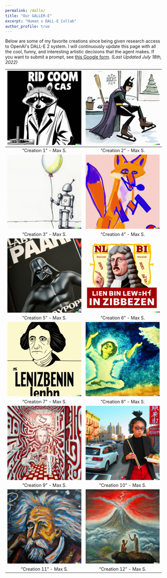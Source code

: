 ```yaml
---
permalink: /dalle/
title: "Our GALLER-E"
excerpt: "Human x DALL-E Collab"
author_profile: true
---
```


Below are some of my favorite creations since being given research access to OpenAI's DALL-E 2 system. I will continuously update this page with all the cool, funny, and interesting artistic decisions that the agent makes. If you want to submit a prompt, see [this Google form](https://forms.gle/2XEHsJ1hhEdRF1zT7). *(Last Updated July 18th, 2022)*


![c1](/images/dalle/dalle_c1.png) | ![c2](/images/dalle/dalle_c2.png)
|:--:|:--:|
<q>Creation 1</q> - Max S. | <q>Creation 2</q> - Max S.
![c3](/images/dalle/dalle_c3.png) | ![c4](/images/dalle/dalle_c4.png)
<q>Creation 3</q> - Max S. | <q>Creation 4</q> - Max S.
![c1](/images/dalle/dalle_c5.png) | ![c2](/images/dalle/dalle_c6.png)
<q>Creation 5</q> - Max S. | <q>Creation 6</q> - Max S.
![c3](/images/dalle/dalle_c7.png) | ![c4](/images/dalle/dalle_c8.png)
<q>Creation 7</q> - Max S. | <q>Creation 8</q> - Max S.
![c1](/images/dalle/dalle_c9.png) | ![c2](/images/dalle/dalle_c10.png)
<q>Creation 9</q> - Max S. | <q>Creation 10</q> - Max S.
![c3](/images/dalle/dalle_c11.png) | ![c4](/images/dalle/dalle_c12.png)
<q>Creation 11</q> - Max S. | <q>Creation 12</q> - Max S.
